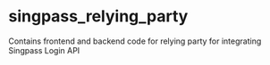 # singpass_relying_party
Contains frontend and backend code for relying party for integrating Singpass Login API
